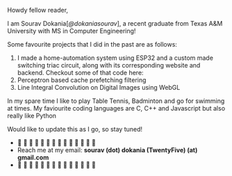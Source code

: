 Howdy fellow reader,

I am Sourav Dokania[*@dokaniasourav*], a recent graduate from Texas A&M University
with MS in Computer Engineering!

Some favourite projects that I did in the past are as follows:
1. I made a home-automation system using ESP32 and a custom made switching triac circuit,
along with its corresponding website and backend. Checkout some of that code here: 
2. Perceptron based cache prefetching filtering
3. Line Integral Convolution on Digital Images using WebGL

In my spare time I like to play Table Tennis, Badminton and go 
for swimming at times. My faviourite coding languages are C, C++ and 
Javascript but also really like Python

Would like to update this as I go, so stay tuned!

-  🌱  🌱  🌱  🌱  🌱  🌱  🌱  🌱  🌱  🌱  🌱  🌱  🌱  🌱
- Reach me at my email: **sourav (dot) dokania (TwentyFive) (at) gmail.com**
-  🌱  🌱  🌱  🌱  🌱  🌱  🌱  🌱  🌱  🌱  🌱  🌱  🌱  🌱
